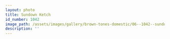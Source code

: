```yaml
---
layout: photo
title: Sundown Ketch
id_number: 1042
image_path: /assets/images/gallery/brown-tones-domestic/06--1042--sundown-ketch.jpg
description: ''
---
```

